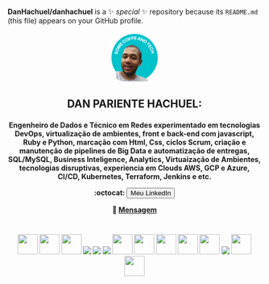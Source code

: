 **DanHachuel/danhachuel** is a ✨ _special_ ✨ repository because its `README.md` (this file) appears on your GitHub profile.

<div align="center">
    <img src="Foto_Github.png" alt="hello_world" width="98px"; height="98px"; style="border-radius: 30px";>
    
<h2><b>
    DAN PARIENTE HACHUEL: </p> </h2>
    Engenheiro de Dados e Técnico em Redes experimentado em tecnologias DevOps, virtualização de ambientes, front e back-end com javascript, Ruby e Python, marcação com 
    Html, Css, ciclos Scrum, criação e manutenção de pipelines de Big Data e automatização de entregas, SQL/MySQL, Business Inteligence, Analytics, Virtuaização de 
    Ambientes, tecnologias disruptivas, experiencia em Clouds AWS, GCP e  Azure, CI/CD, Kubernetes, Terraform, Jenkins e etc. </p> </p>
    
      
   :octocat:  <a href="https://www.linkedin.com/in/dan-hachuel"><button>Meu LinkedIn</button></a> 

   :email:   <a href = "mailto: dan.hachuel@gmail.com">Mensagem</a>
    
   
<h1></h1>

<div align="center">
    <img src="https://cdn.jsdelivr.net/gh/devicons/devicon/icons/vscode/vscode-original.svg"  width="40" height="40"/>
    <img src="https://cdn.jsdelivr.net/gh/devicons/devicon/icons/googlecloud/googlecloud-original.svg"  width="40" height="40"/>
    <img src="https://github.com/aws.png?s=20" width="40" height="40"/>
    <img src="https://github.com/Azure.png?s=20 width="40" height="40"/>
    <img src="https://github.com/kubernetes-client.png?s=20    width="40" height="40"/>
    <img src="https://github.com/codota.png?s=20   width="40" height="40"/>
    <img src="https://cdn.jsdelivr.net/gh/devicons/devicon/icons/html5/html5-plain-wordmark.svg"  width="40" height="40" />
    <img src="https://cdn.jsdelivr.net/gh/devicons/devicon/icons/css3/css3-plain-wordmark.svg"  width="40" height="40" /> 
    <img src="https://cdn.jsdelivr.net/gh/devicons/devicon/icons/javascript/javascript-plain.svg" width="40" height="40" />
    <img src="https://cdn.jsdelivr.net/gh/devicons/devicon/icons/nodejs/nodejs-plain.svg" width="40" height="40"/> 
    <img src="https://cdn.jsdelivr.net/gh/devicons/devicon/icons/ruby/ruby-plain-wordmark.svg" width="40" height="40" /> 
    <img src="https://github.com/hashicorp.png?s=20   width="40" height="40"/>
    <img src="https://cdn.jsdelivr.net/gh/devicons/devicon/icons/gitlab/gitlab-plain-wordmark.svg"  width="40" height="40"/>
    <img src="https://cdn.jsdelivr.net/www.jsdelivr.com/b61fc52e3e828ce0579e510be1c480c7610ef076/img/landing/github.png" width="40" height="40"/>
    
</div>

<h1></h1>


